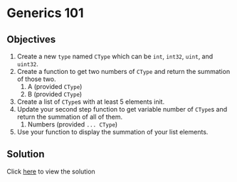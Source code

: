 # Generics 101

## Objectives

1. Create a new ```type``` named ```CType``` which can be ```int```, ```int32```, ```uint```, 
and ```uint32```.
2. Create a function to get two numbers of ```CType``` and return the summation of those two.
   1. A (provided ```CType```)
   2. B (provided ```CType```)
3. Create a list of ```CType```s with at least 5 elements init.
4. Update your second step function to get variable number of ```CType```s and
return the summation of all of them.
    1. Numbers (provided ```... CType```)
5. Use your function to display the summation of your list elements.

## Solution

Click [here](main.go) to view the solution
